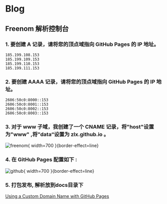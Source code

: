 # Blog

## Freenom 解析控制台

### 1. 要创建 A 记录，请将您的顶点域指向 GitHub Pages 的 IP 地址。

```
185.199.108.153
185.199.109.153
185.199.110.153
185.199.111.153
```

### 2. 要创建 AAAA 记录，请将您的顶点域指向 GitHub Pages 的 IP 地址。

```
2606:50c0:8000::153
2606:50c0:8001::153
2606:50c0:8002::153
2606:50c0:8003::153
```

### 3. 对于 www 子域，我创建了一个 CNAME 记录，将"host"设置为"www" ,将”data“设置为 zlx.github.io 。

![freenom](freenom.png){ width=700 }{border-effect=line}

### 4. 在 GitHub Pages 配置如下 :

![github](github.png){ width=700 }{border-effect=line}

### 5. 打包发布, 解析放到docs目录下

<seealso>
    <category ref="wrs">
        <a href="https://medium.com/@isphinxs/using-a-custom-domain-name-with-github-pages-c9cdc2084d54">Using a Custom Domain Name with GitHub Pages</a>
    </category>
</seealso>
